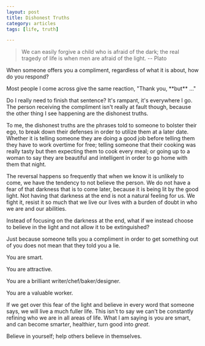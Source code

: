 ```yaml
---
layout: post
title: Dishonest Truths
category: articles
tags: [life, truth]

---
```


> We can easily forgive a child who is afraid of the dark; the real tragedy of life is when men are afraid of the light.
> -- Plato

When someone offers you a compliment, regardless of what it is about, how do you respond?
<p>
Most people I come across give the same reaction, "Thank you, **but** ..." <p>

Do I really need to finish that sentence? It's rampant, it's everywhere I go. The person receiving the compliment isn't really at fault though, because the other thing I see happening are the dishonest truths. <p>

To me, the dishonest truths are the phrases told to someone to bolster their ego, to break down their defenses in order to utilize them at a later date. Whether it is telling someone they are doing a good job before telling them they have to work overtime for free; telling someone that their cooking was really tasty but then expecting them to cook every meal; or going up to a woman to say they are beautiful and intelligent in order to go home with them that night. <p>

The reversal happens so frequently that when we know it is unlikely to come, we have the tendency to not believe the person. We do not have a fear of that darkness that is to come later, because it is being lit by the good light. Not having that darkness at the end is not a natural feeling for us. We fight it, resist it so much that we live our lives with a burden of doubt in who we are and our abilities. <p>

Instead of focusing on the darkness at the end, what if we instead choose to believe in the light and not allow it to be extinguished? <p>

Just because someone tells you a compliment in order to get something out of you does not mean that they told you a lie. <p>

You are smart.<p>
You are attractive.<p>
You are a brilliant writer/chef/baker/designer. <p>
You are a valuable worker. <p>

If we get over this fear of the light and believe in every word that someone says, we will live a much fuller life. This isn't to say we can't be constantly refining who we are in all areas of life. What I am saying is you are smart, and can become smart*er*, health*ier*, turn good into *great*.<p> 

Believe in yourself; help others believe in themselves.<p>

